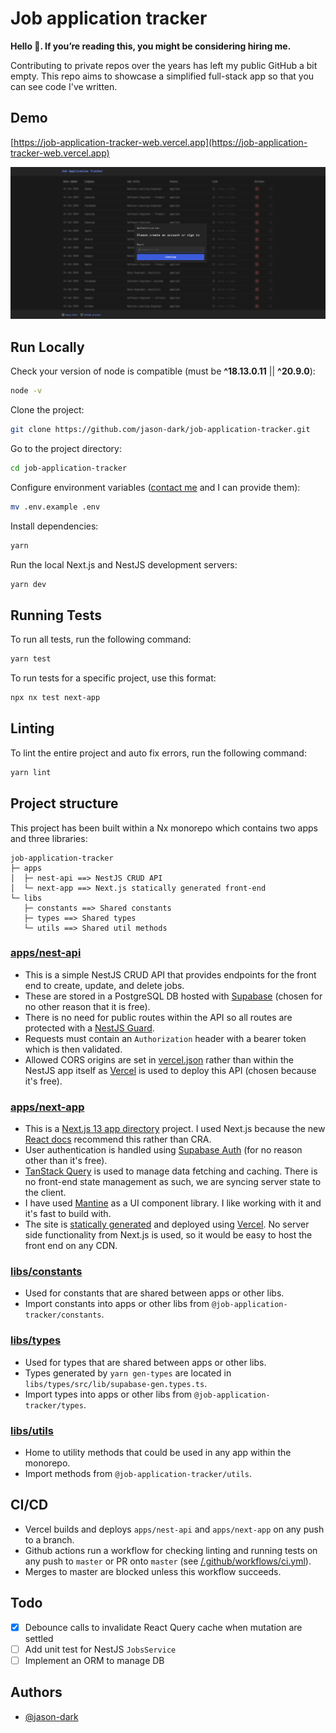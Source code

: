 # Job application tracker

**Hello 👋. If you’re reading this, you might be considering hiring me.**

Contributing to private repos over the years has left my public GitHub a bit empty. This repo aims to showcase a simplified full-stack app so that you can see code I've written.

## Demo

[https://job-application-tracker-web.vercel.app](https://job-application-tracker-web.vercel.app)

![Screenshot of the project](apps/next-app/public/project-screenshot.png)

## Run Locally

Check your version of node is compatible (must be **^18.13.0.11** || **^20.9.0**):

```bash
node -v
```

Clone the project:

```bash
git clone https://github.com/jason-dark/job-application-tracker.git
```

Go to the project directory:

```bash
cd job-application-tracker
```

Configure environment variables ([contact me](https://www.linkedin.com/in/jason-dark/) and I can provide them):

```bash
mv .env.example .env
```

Install dependencies:

```bash
yarn
```

Run the local Next.js and NestJS development servers:

```bash
yarn dev
```

## Running Tests

To run all tests, run the following command:

```bash
yarn test
```

To run tests for a specific project, use this format:

```bash
npx nx test next-app
```

## Linting

To lint the entire project and auto fix errors, run the following command:

```bash
yarn lint
```

## Project structure

This project has been built within a Nx monorepo which contains two apps and three libraries:

```
job-application-tracker
├─ apps
│  ├─ nest-api ==> NestJS CRUD API
│  └─ next-app ==> Next.js statically generated front-end
└─ libs
   ├─ constants ==> Shared constants
   ├─ types ==> Shared types
   └─ utils ==> Shared util methods
```

### [apps/nest-api](apps/nest-api/)

- This is a simple NestJS CRUD API that provides endpoints for the front end to create, update, and delete jobs.
- These are stored in a PostgreSQL DB hosted with [Supabase](https://supabase.com/docs/guides/database/overview) (chosen for no other reason that it is free).
- There is no need for public routes within the API so all routes are protected with a [NestJS Guard](https://docs.nestjs.com/guards).
- Requests must contain an `Authorization` header with a bearer token which is then validated.
- Allowed CORS origins are set in [vercel.json](apps/nest-api/vercel.json) rather than within the NestJS app itself as [Vercel](https://vercel.com/docs/deployments/configure-a-build#framework-preset) is used to deploy this API (chosen because it's free).

### [apps/next-app](apps/next-app/)

- This is a [Next.js 13 app directory](https://nextjs.org/docs/app) project. I used Next.js because the new [React docs](https://react.dev/learn/start-a-new-react-project#nextjs) recommend this rather than CRA.
- User authentication is handled using [Supabase Auth](https://supabase.com/docs/guides/auth) (for no reason other than it's free).
- [TanStack Query](https://tanstack.com/query/v3/docs/react/overview) is used to manage data fetching and caching. There is no front-end state management as such, we are syncing server state to the client.
- I have used [Mantine](https://mantine.dev/) as a UI component library. I like working with it and it's fast to build with.
- The site is [statically generated](https://nextjs.org/docs/pages/building-your-application/rendering/static-site-generation#when-should-i-use-static-generation) and deployed using [Vercel](https://vercel.com/). No server side functionality from Next.js is used, so it would be easy to host the front end on any CDN.

### [libs/constants](libs/constants/)

- Used for constants that are shared between apps or other libs.
- Import constants into apps or other libs from `@job-application-tracker/constants`.

### [libs/types](libs/types/)

- Used for types that are shared between apps or other libs.
- Types generated by `yarn gen-types` are located in `libs/types/src/lib/supabase-gen.types.ts`.
- Import types into apps or other libs from `@job-application-tracker/types`.

### [libs/utils](libs/utils/)

- Home to utility methods that could be used in any app within the monorepo.
- Import methods from `@job-application-tracker/utils`.

## CI/CD

- Vercel builds and deploys `apps/nest-api` and `apps/next-app` on any push to a branch.
- Github actions run a workflow for checking linting and running tests on any push to `master` or PR onto `master` (see [/.github/workflows/ci.yml](/.github/workflows/ci.yml)).
- Merges to master are blocked unless this workflow succeeds.

## Todo

- [x] Debounce calls to invalidate React Query cache when mutation are settled
- [ ] Add unit test for NestJS `JobsService`
- [ ] Implement an ORM to manage DB

## Authors

- [@jason-dark](https://github.com/jason-dark)

